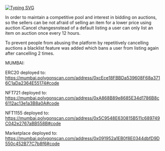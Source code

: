 [![Typing SVG](https://readme-typing-svg.herokuapp.com?font=Bungee+Inline&size=34&duration=7000&pause=1000&color=3F7400&center=true&width=970&lines=NFT+MARKETPLACE)](https://git.io/typing-svg)

In order to maintain a competitive pool and interest in bidding on auctions, so the sellers can be not afraid of selling an item for a lower price using auction iCancel changesnstead of a default listing a user can only list an item on auction once every 12 hours.

To prevent people from abusing the platform by repetitively cancelling auctions a blacklist feature was added which bans a user from listing again after cancelling 2 times.

MUMBAI:

ERC20 deployed to: https://mumbai.polygonscan.com/address/0xcEce18FBBDa539608F68a3716C1aDa2364E55174#code


NFT721 deployed to: https://mumbai.polygonscan.com/address/0xA868B89e8685E34d1786B8c6112ac13e1a3B8a0A#code

NFT1155 deployed to: https://mumbai.polygonscan.com/address/0x5C9548E630815B511c689749C042e2767aBB558B#code

Marketplace deployed to: https://mumbai.polygonscan.com/address/0x091952a1EB0f8E0344dbfD9D550c452B77C7b8f6#code
